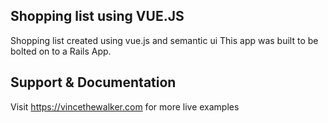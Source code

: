     
## Shopping list using VUE.JS

Shopping list created using vue.js and semantic ui
This app was built to be bolted on to a Rails App. 


## Support & Documentation

Visit https://vincethewalker.com for more live examples
